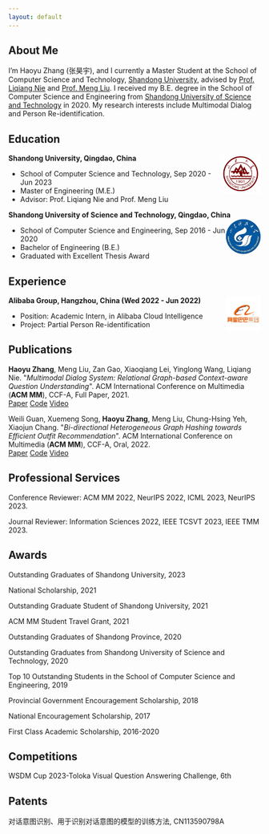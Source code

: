 ```yaml
---
layout: default
---
```

## About Me

I’m Haoyu Zhang (张昊宇), and I currently a Master Student at the School of Computer Science and Technology, [Shandong University](https://www.sdu.edu.cn/), advised by [Prof. Liqiang Nie](https://liqiangnie.github.io/) and [Prof. Meng Liu](https://mengliu1991.github.io/). I received my B.E. degree in the School of Computer Science and Engineering from [Shandong University of Science and Technology](http://www.sdust.edu.cn/) in 2020. My research interests include Multimodal Dialog and Person Re-identification.

## Education

<div align="left">
        <strong> Shandong University, Qingdao, China</strong>
          <a target="_blank" rel="external">
            <img border="0" src="sdu_logo.jpg" align="right" width="80" height="80">
          </a> 
        <ul>
        <li>School of Computer Science and Technology, Sep 2020 - Jun 2023 </li>
        <li>
          Master of Engineering (M.E.)</li>
        <li>
          Advisor: Prof. Liqiang Nie and Prof. Meng Liu</li>
      </ul>      
      </div>
      
<div align="left">
        <strong> Shandong University of Science and Technology, Qingdao, China</strong>
          <a target="_blank" rel="external">
            <img border="0" src="sdust_logo.jpg" align="right" width="70" height="70">
          </a> 
        <ul>
        <li>
          School of Computer Science and Engineering, Sep 2016 - Jun 2020</li>
        <li>
          Bachelor of Engineering (B.E.)</li>
        <li>
          Graduated with Excellent Thesis Award</li>
      </ul>      
      </div>

## Experience
     
<div align="left">
        <strong> Alibaba Group, Hangzhou, China  (Wed 2022 - Jun 2022) </strong>
          <a target="_blank" rel="external">
            <img border="0" src="alibaba_white.jpg" align="right" width="70">
          </a> 
        <ul>
        <li>
          Position: Academic Intern, in Alibaba Cloud Intelligence </li>
        <li>
          Project: Partial Person Re-identification  </li>
      </ul>      
      </div>
      
## Publications

**Haoyu Zhang**, Meng Liu, Zan Gao, Xiaoqiang Lei, Yinglong Wang, Liqiang Nie. "_Multimodal Dialog System: Relational Graph-based Context-aware Question Understanding_". ACM International Conference on Multimedia (**ACM MM**), CCF-A, Full Paper, 2021.<br />
[Paper](https://dl.acm.org/doi/pdf/10.1145/3474085.3475234)  [Code](https://acmmmtreasure.wixsite.com/treasure)  [Video](https://dl.acm.org/doi/abs/10.1145/3474085.3475234)

Weili Guan, Xuemeng Song, **Haoyu Zhang**, Meng Liu, Chung-Hsing Yeh, Xiaojun Chang. "_Bi-directional Heterogeneous Graph Hashing towards Efficient Outfit Recommendation_". ACM International Conference on Multimedia (**ACM MM**), CCF-A, Oral, 2022.<br />
[Paper](https://dl.acm.org/doi/pdf/10.1145/3503161.3548020)  [Code](https://outfitrec.wixsite.com/bihgh)  [Video](https://dl.acm.org/doi/10.1145/3503161.3548020)

## Professional Services

Conference Reviewer: ACM MM 2022, NeurIPS 2022, ICML 2023, NeurIPS 2023.

Journal Reviewer: Information Sciences 2022, IEEE TCSVT 2023, IEEE TMM 2023.

## Awards

Outstanding Graduates of Shandong University, 2023

National Scholarship, 2021

Outstanding Graduate Student of Shandong University, 2021

ACM MM Student Travel Grant, 2021

Outstanding Graduates of Shandong Province, 2020

Outstanding Graduates from Shandong University of Science and Technology, 2020

Top 10 Outstanding Students in the School of Computer Science and Engineering, 2019

Provincial Government Encouragement Scholarship, 2018

National Encouragement Scholarship, 2017

First Class Academic Scholarship, 2016-2020

## Competitions

WSDM Cup 2023-Toloka Visual Question Answering Challenge, 6th

## Patents

对话意图识别、用于识别对话意图的模型的训练方法, CN113590798A
